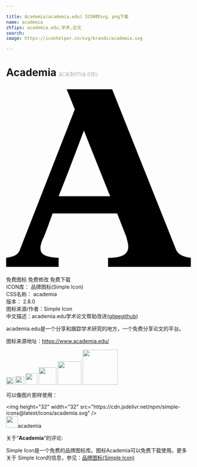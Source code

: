 ```yaml
---

title: Academia(academia.edu) ICON转svg、png下载
name: academia
zhTips: academia.edu,学术,论文
search: 
image: https://iconhelper.cn/svg/brands/academia.svg

---
```


# Academia  <small style="font-size: 60%;font-weight: 100">academia.edu</small>

<div id="svg" class="svg-wrap">
<svg role="img" viewBox="0 0 24 24" xmlns="http://www.w3.org/2000/svg"><title>Academia icon</title><path d="M22.033,21.18L13.77,0.459H7.869l1.049,2.623L1.836,21.18C1.574,22.098,0.787,22.23,0,22.361v1.18 h6.82v-1.18l0,0l0,0l0,0l0,0C4.984,22.23,3.934,21.967,4.721,20c0.131-0.131,0.656-1.574,1.311-3.41h8.393l1.18,3.016 c0.131,0.525,0.262,0.918,0.262,1.311c0,1.049-0.918,1.443-2.623,1.443v1.18H24v-1.18C23.082,22.23,22.295,21.967,22.033,21.18z M6.82,14.361c1.311-3.279,2.754-7.082,3.279-8.525l3.41,8.525H6.82z"/></svg>
</div>
<detail full-name='academia'></detail>

<div class="detail-page">
<p>
<span><span class="badge-success badge">免费图标</span> <span class="badge-success badge">免费修改</span>  <span class="badge-success badge">免费下载</span> </span>
<br/>
<span>
ICON库：
<span class="badge-secondary badge">品牌图标(Simple Icon)</span> 
</span>
<br/>
<span>
CSS名称：
<span class="badge-secondary badge">academia</span> 
</span>

<br/>
<span>
版本：
<span class="badge-secondary badge">2.8.0</span> 
</span>
<br/>
<span>图标来源/作者：<span class="badge-light badge">Simple Icon</span></span> 
<br/>
<span class="zh-detail">中文描述：<span class="badge-primary badge">academia.edu</span><span class="badge-primary badge">学术</span><span class="badge-primary badge">论文</span><span class="help-link"><span>帮助改进</span>(<a href="https://gitee.com/liuwave/icon-helper/edit/master/json/brands/academia.json" target="_blank" rel="noopener noreferrer">gitee</a><a href="https://github.com/liuwave/icon-helper/edit/master/json/brands/academia.json" target="_blank" rel="noopener noreferrer">github</a></span>)</span><br/>
</p>
</div><div class="description description alert alert-light"><p>academia.edu是一个分享和跟踪学术研究的地方，一个免费分享论文的平台。</p><p>图标来源地址：<a href="https://www.academia.edu/" target="_blank" rel="noopener noreferrer">https://www.academia.edu/</a></p></div>
<div class="alert alert-dark">
<img height="21" width="21" src="https://cdn.jsdelivr.net/npm/simple-icons@latest/icons/academia.svg" />
<img height="24" width="24" src="https://cdn.jsdelivr.net/npm/simple-icons@latest/icons/academia.svg" />
<img height="32" width="32" src="https://cdn.jsdelivr.net/npm/simple-icons@latest/icons/academia.svg" />
<img height="48" width="48" src="https://cdn.jsdelivr.net/npm/simple-icons@latest/icons/academia.svg" />
<img height="64" width="64" src="https://cdn.jsdelivr.net/npm/simple-icons@latest/icons/academia.svg" />
<img height="96" width="96" src="https://cdn.jsdelivr.net/npm/simple-icons@latest/icons/academia.svg" />

</div>
<div>
  <p>可以像图片那样使用：    
  </p>
  <div class="alert alert-primary" style="font-size: 14px">
    &lt;img height="32" width="32" src="https://cdn.jsdelivr.net/npm/simple-icons@latest/icons/academia.svg" /&gt;
    <copy-btn content='<img height="32" width="32" src="https://cdn.jsdelivr.net/npm/simple-icons@latest/icons/academia.svg" />'></copy-btn>
  </div>
  <div class="alert alert-secondary">
    <img height="32" width="32" src="https://cdn.jsdelivr.net/npm/simple-icons@latest/icons/academia.svg" />academia
    <copy-btn content="academia" btn-title="复制图标名称"></copy-btn>
  </div>
</div>
<div class="icon-detail__container">
<p>关于“<b>Academia</b>”的评论:</p>
</div>
<Vssue title="关于“Academia”的评论" />
<div><p>Simple Icon是一个免费的品牌图标库。图标Academia可以免费下载使用。更多关于  Simple Icon的信息，参见：<a target="_blank" href="https://iconhelper.cn/brands.html">品牌图标(Simple Icon)</a>
</p></div>
